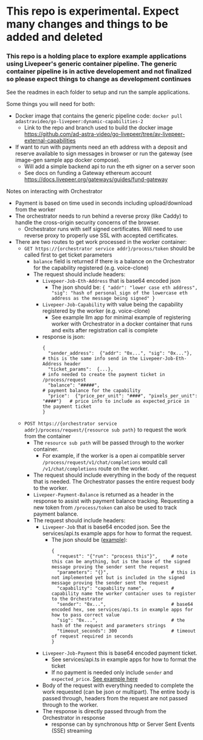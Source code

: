 # This repo is experimental. Expect many changes and things to be added and deleted

### This repo is a holding place to explore example applications using Livepeer's generic container pipeline.  The generic container pipeline is in active developement and not finalized so please expect things to change as development continues

See the readmes in each folder to setup and run the sample applications.

Some things you will need for both:
- Docker image that contains the generic pipeline code: `docker pull adastravideo/go-livepeer:dynamic-capabilities-2`
  - Link to the repo and branch used to build the docker image https://github.com/ad-astra-video/go-livepeer/tree/av-livepeer-external-capabilities
- If want to run with payments need an eth address with a deposit and reserve available to sign messages in browser or run the gateway (see image-gen sample app docker compose).
  - Will add a simple backend api to run the eth signer on a server soon
  - See docs on funding a Gateway ethereum account https://docs.livepeer.org/gateways/guides/fund-gateway

Notes on interacting with Orchestrator
- Payment is based on time used in seconds including upload/download from the worker
- The orchestrator needs to run behind a reverse proxy (like Caddy) to handle the cross-origin security concerns of the browser.
  - Orchestrator runs with self signed certificates. Will need to use reverse proxy to properly use SSL with accepted certificates.
- There are two routes to get work processed in the worker container:
  - `GET https://{orchestrator service addr}/process/token` should be called first to get ticket parameters
    - `balance` field is returned if there is a balance on the Orchestrator for the capability registered (e.g. voice-clone)
    - The request should include headers:
      - `Livepeer-Job-Eth-Address` that is base64 encoded json
        - The json should be:
              ```
              {
                "addr": "lower case eth address",
                "sig": "hash of personal_sign of the lowercase eth address as the message being signed"
              }
              ```
      - `Livepeer-Job-Capability` with value being the capability registered by the worker (e.g. voice-clone)
        - See example llm app for minimal example of registering worker with Orchestrator in a docker container that runs and exits after registration call is complete
      - response is json:
           ```
           {
             "sender_address":  {"addr": "0x...", "sig": "0x..."},             # this is the same info send in the Livepeer-Job-Eth-Address header
             "ticket_params":  {...},                                          # info needed to create the payment ticket in /process/request
             "balance": "#####",                                               # payment balance for the capability
             "price":  {"price_per_unit": "####", "pixels_per_unit": "####"}   # price info to include as expected_price in the payment ticket
           }
           ```
  - `POST https://{orchestrator service addr}/process/request/{resource sub path}` to request the work from the container
    - The `resource sub path` will be passed through to the worker container.
      - For example, if the worker is a open ai compatible server `/process/request/v1/chat/completions` would call `/v1/chat/completions` route on the worker.
    - The request should include everything in the body of the request that is needed.  The Orchestrator passes the entire request body to the worker.
    - `Livepeer-Payment-Balance` is returned as a header in the response to assist with payment balance tracking.  Requesting a new token from `/process/token` can also be used to track payment balance.
    - The request should include headers:
      - `Livepeer-Job` that is base64 encoded json. See the services/api.ts example apps for how to format the request.
        - The json should be ([example](https://github.com/ad-astra-video/livepeer-app-pipelines/blob/2bcd845a17e9a28c700d4b2bb050ad2eb00f89a6/llm/webapp/src/services/api.ts#L248)):
             ```
             {
               "request": "{"run": "process this"}",     # note this can be anything, but is the base of the signed message proving the sender sent the request
               "parameters": "{}",                       # this is not implemented yet but is included in the signed message proving the sender sent the request
               "capability": "capability name",          # capability name the worker container uses to register to the Orchestrator
               "sender": "0x...",                        # base64 encoded hex, see services/api.ts in example apps for how to pass correct value
               "sig": "0x...",                           # the hash of the request and parameters strings
               "timeout_seconds": 300                    # timeout of request required in seconds
             }
             ```
      - `Livepeer-Job-Payment` this is base64 encoded payment ticket.
        - See services/api.ts in example apps for how to format the ticket
        - If no payment is needed only include `sender` and `expected_price`.  [See example here](https://github.com/ad-astra-video/livepeer-app-pipelines/blob/2bcd845a17e9a28c700d4b2bb050ad2eb00f89a6/llm/webapp/src/services/api.ts#L265)
      - Body of the request with everything needed to complete the work requested (can be json or multipart).  The entire body is passed through, headers from the request are not passed through to the worker.
      - The response is directly passed through from the Orchestrator in response
        - response can by synchronous http or Server Sent Events (SSE) streaming
